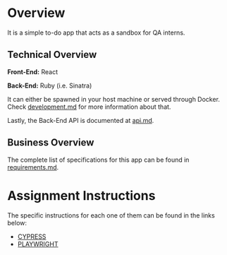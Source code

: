 # Overview

It is a simple to-do app that acts as a sandbox for QA interns.

## Technical Overview

**Front-End:** React

**Back-End:** Ruby (i.e. Sinatra)

It can either be spawned in your host machine or served through Docker. Check [development.md](docs/development.md) for more information about that.

Lastly, the Back-End API is documented at [api.md](docs/api.md).

## Business Overview

The complete list of specifications for this app can be found in [requirements.md](docs/requirements.md).

# Assignment Instructions

The specific instructions for each one of them can be found in the links below:
- [CYPRESS](docs/instructions/cypress.md)
- [PLAYWRIGHT](docs/instructions/playwright.md)
